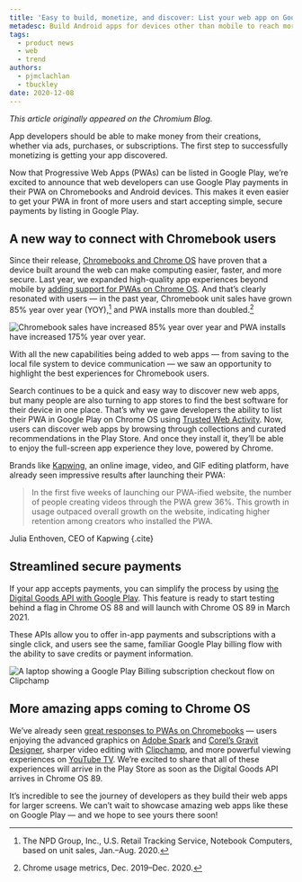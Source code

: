 ```yaml
---
title: 'Easy to build, monetize, and discover: List your web app on Google Play'
metadesc: Build Android apps for devices other than mobile to reach more users.
tags:
  - product news
  - web
  - trend
authors:
  - pjmclachlan
  - tbuckley
date: 2020-12-08
---
```


_This article originally appeared on the Chromium Blog._

App developers should be able to make money from their creations, whether via ads, purchases, or subscriptions. The first step to successfully monetizing is getting your app discovered.

Now that Progressive Web Apps (PWAs) can be listed in Google Play, we’re excited to announce that web developers can use Google Play payments in their PWA on Chromebooks and Android devices. This makes it even easier to get your PWA in front of more users and start accepting simple, secure payments by listing in Google Play.

## A new way to connect with Chromebook users

Since their release, [Chromebooks and Chrome OS](https://chromeos.dev/en) have proven that a device built around the web can make computing easier, faster, and more secure. Last year, we expanded high-quality app experiences beyond mobile by [adding support for PWAs on Chrome OS](https://www.youtube.com/watch?v=2KhRmFHLuhE). And that’s clearly resonated with users — in the past year, Chromebook unit sales have grown 85% year over year (YOY),[^1] and PWA installs more than doubled.[^2]

[^1]: The NPD Group, Inc., U.S. Retail Tracking Service, Notebook Computers, based on unit sales, Jan.–Aug. 2020.
[^2]: Chrome usage metrics, Dec. 2019–Dec. 2020.

![Chromebook sales have increased 85% year over year and PWA installs have increased 175% year over year.](/images/posts/easy-to-build-monetize-and-discover-list-your-web-app-on-google-play/yoy_growth.png)

With all the new capabilities being added to web apps — from saving to the local file system to device communication — we saw an opportunity to highlight the best experiences for Chromebook users.

Search continues to be a quick and easy way to discover new web apps, but many people are also turning to app stores to find the best software for their device in one place. That’s why we gave developers the ability to list their PWA in Google Play on Chrome OS using [Trusted Web Activity](https://developers.google.com/web/android/trusted-web-activity). Now, users can discover web apps by browsing through collections and curated recommendations in the Play Store. And once they install it, they’ll be able to enjoy the full-screen app experience they love, powered by Chrome.

Brands like [Kapwing](https://www.kapwing.com/), an online image, video, and GIF editing platform, have already seen impressive results after launching their PWA:

> In the first five weeks of launching our PWA-ified website, the number of people creating videos through the PWA grew 36%. This growth in usage outpaced overall growth on the website, indicating higher retention among creators who installed the PWA.

Julia Enthoven, CEO of Kapwing {.cite}

## Streamlined secure payments

If your app accepts payments, you can simplify the process by using [the Digital Goods API with Google Play](https://developer.android.com/google/play/billing). This feature is ready to start testing behind a flag in Chrome OS 88 and will launch with Chrome OS 89 in March 2021.

These APIs allow you to offer in-app payments and subscriptions with a single click, and users see the same, familiar Google Play billing flow with the ability to save credits or payment information.

![A laptop showing a Google Play Billing subscription checkout flow on Clipchamp](/images/posts/easy-to-build-monetize-and-discover-list-your-web-app-on-google-play/play_billing_subscription.png)

## More amazing apps coming to Chrome OS

We’ve already seen [great responses to PWAs on Chromebooks](https://blog.google/products/chromebooks/whats-new-chrome-os/dec2020/) — users enjoying the advanced graphics on [Adobe Spark](https://spark.adobe.com/) and [Corel’s Gravit Designer](http://web.dev/gravit-designer), sharper video editing with [Clipchamp](http://web.dev/clipchamp), and more powerful viewing experiences on [YouTube TV](https://tv.youtube.com/). We’re excited to share that all of these experiences will arrive in the Play Store as soon as the Digital Goods API arrives in Chrome OS 89.

It’s incredible to see the journey of developers as they build their web apps for larger screens. We can’t wait to showcase amazing web apps like these on Google Play — and we hope to see yours there soon!

